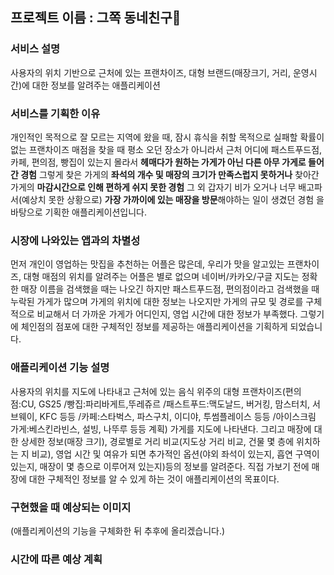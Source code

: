 ## 프로젝트 이름 : 그쪽 동네친구<span>&#128587;</span>
### 서비스 설명
사용자의 위치 기반으로 근처에 있는 프랜차이즈, 대형 브랜드(매장크기, 거리, 운영시간)에 대한 정보를 알려주는 애플리케이션
### 서비스를 기획한 이유
개인적인 목적으로 잘 모르는 지역에 왔을 때, 잠시 휴식을 취할 목적으로 실패할 확률이 없는 프랜차이즈 매점을 찾을 때 평소 오던 장소가 아니라서
근처 어디에 패스트푸드점, 카페, 편의점, 빵집이 있는지 몰라서 **헤매다가 원하는 가게가 아닌 다른 아무 가게로 들어간 경험**
그렇게 찾은 가게의 **좌석의 개수 및 매장의 크기가 만족스럽지 못하거나**
찾아간 가게의 **마감시간으로 인해 편하게 쉬지 못한 경험**
그 외 갑자기 비가 오거나 너무 배고파서(예상치 못한 상황으로) **가장 가까이에 있는 매장을 방문**해야하는 일이 생겼던 경험
을 바탕으로 기획한 애플리케이션입니다.
### 시장에 나와있는 앱과의 차별성
먼저 개인이 영업하는 맛집을 추천하는 어플은 많은데, 우리가 맛을 알고있는 프랜차이즈, 대형 매점의 위치를 알려주는 어플은 별로 없으며
네이버/카카오/구글 지도는 정확한 매장 이름을 검색했을 때는 나오긴 하지만 패스트푸드점, 편의점이라고 검색했을 때 누락된 가게가 많으며
가게의 위치에 대한 정보는 나오지만 가게의 규모 및 경로를 구체적으로 비교해서 더 가까운 가게가 어디인지, 영업 시간에 대한 정보가 부족했다.
그렇기에 체인점의 점포에 대한 구체적인 정보를 제공하는 애플리케이션을 기획하게 되었습니다.
### 애플리케이션 기능 설명
사용자의 위치를 지도에 나타내고 근처에 있는 음식 위주의 대형 프랜차이즈(편의점:CU, GS25 /빵집:파리바게트,뚜레쥬르 /패스트푸드:맥도날드, 버거킹,
맘스터치, 서브웨이, KFC 등등 /카페:스타벅스, 파스구치, 이디야, 투썸플레이스 등등 /아이스크림 가게:베스킨라빈스, 설빙, 나뚜루 등등 계획)
가게를 지도에 나타낸다. 그리고 매장에 대한 상세한 정보(매장 크기), 경로별로 거리 비교(지도상 거리 비교, 건물 몇 층에 위치하는 지 비교),
영업 시간 및 여유가 되면 추가적인 옵션(야외 좌석이 있는지, 흡연 구역이 있는지, 매장이 몇 층으로 이루어져 있는지)등의 정보를 알려준다.
직접 가보기 전에 매장에 대한 구체적인 정보를 알 수 있게 하는 것이 애플리케이션의 목표이다.
### 구현했을 때 예상되는 이미지
(애플리케이션의 기능을 구체화한 뒤 추후에 올리겠습니다.)
### 시간에 따른 예상 계획
